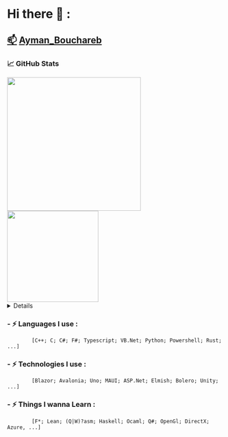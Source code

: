 # Hi there 👋 :
## <a href="Ayman.bouchareb@outlook.fr">📫</a> [Ayman_Bouchareb](https://www.linkedin.com/in/ayman-bouchareb-511abb19a/) 
### &#x1f4c8; GitHub Stats
<div>
  <img Width="312" src="https://github-readme-stats-git-masterrstaa-rickstaa.vercel.app/api/top-langs/?username=DemuirGos&title_color=ffffff&text_color=c9cacc&icon_color=2bbc8a&bg_color=1d1f21&langs_count=8&layout=compact&hide=jupyter%20notebook,kotlin,Dockerfile,html,javascript,tex,css,php,hack&card_width=245"/>
  <img Height="213" src="https://github-readme-stats-git-masterrstaa-rickstaa.vercel.app/api/?username=DemuirGos&show_icons=true&line_height=28&title_color=ffffff&text_color=c9cacc&icon_color=2bbc8a&bg_color=1d1f21"/>
</div>

<details>
  <div>
    <img src="https://github-profile-trophy.vercel.app/?username=DemuirGos&theme=chalk&column=2&row=2&margin-w=0&margin-h=1"/>
    <img Width="560" style="object-fit: stretch;" src="https://streak-stats.demolab.com?user=demuirgos&theme=dracula&date_format=M%20j%5B%2C%20Y%5D&mode=weekly"/>
</div>
<img Width="800" src="https://github-profile-summary-cards.vercel.app/api/cards/profile-details?username=demuirgos&theme=dracula">
</details>

### - ⚡ Languages I use : 
            [C++; C; C#; F#; Typescript; VB.Net; Python; Powershell; Rust; ...]
### - ⚡ Technologies I use : 
            [Blazor; Avalonia; Uno; MAUI; ASP.Net; Elmish; Bolero; Unity; ...]
### - ⚡ Things I wanna Learn : 
            [F*; Lean; (Q|W)?asm; Haskell; Ocaml; Q#; OpenGl; DirectX; Azure, ...]
